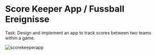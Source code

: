 # Score Keeper App / Fussball Ereignisse
Task: Design and implement an app to track scores between two teams within a game.

![scorekeeperapp](https://user-images.githubusercontent.com/30493095/36539708-fe2e055e-17d7-11e8-9425-c9b4da1808f6.gif)
